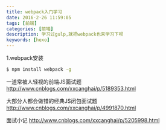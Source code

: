 ```yaml
---
title: webpack入门学习
date: 2016-2-26 11:59:05
tags: [前端]
categories: [前端]
description: 学习过gulp,就把webpack也来学习下呗
keywords: [hexo]
---
```


1.webpack安装

```bash
$ npm install webpack -g
```


一道常被人轻视的前端JS面试题
http://www.cnblogs.com/xxcanghai/p/5189353.html

大部分人都会做错的经典JS闭包面试题
http://www.cnblogs.com/xxcanghai/p/4991870.html

面试小记
http://www.cnblogs.com/xxcanghai/p/5205998.html























